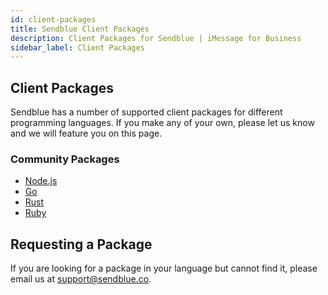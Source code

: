 ```yaml
---
id: client-packages
title: Sendblue Client Packages
description: Client Packages for Sendblue | iMessage for Business
sidebar_label: Client Packages
---
```


## Client Packages

Sendblue has a number of supported client packages for different programming languages. If you make any of your own, please let us know and we will feature you on this page.

<!-- ### Official Packages

- [Node.js Package](https://www.npmjs.com/package/sendblue)
- [Python Package](https://pypi.org/project/sendblue/)

If you find any issues with the above packages please open an issue on the respective Github repository.

- [Node.js Repository](https://github.com/sendblue-api/sendblue-node)
- [Python Repository](https://github.com/sendblue-api/sendblue-python) -->

### Community Packages

- [Node.js](https://github.com/rileybarabash/sendblue-ts)
- [Go](https://github.com/sendblue-api/sendblue-go)
- [Rust](https://github.com/sendblue-api/sendblue-rs)
- [Ruby](https://github.com/sendblue-api/sendblue-ruby)

## Requesting a Package

If you are looking for a package in your language but cannot find it, please email us at [support@sendblue.co](mailto:support@sendblue.co).
